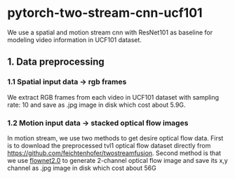 # pytorch-two-stream-cnn-ucf101
We use a spatial and motion stream cnn with ResNet101 as baseline for modeling video information in UCF101 dataset.

## 1. Data preprocessing
  ### 1.1 Spatial input data -> rgb frames
  We extract RGB frames from each video in UCF101 dataset with sampling rate: 10 and save as .jpg image in disk which cost about 5.9G.
  ### 1.2 Motion input data -> stacked optical flow images
  In motion stream, we use two methods to get desire optical flow data. First is to download the preprocessed tvl1 optical flow dataset directly from https://github.com/feichtenhofer/twostreamfusion. Second method is that we use [flownet2.0](https://github.com/lmb-freiburg/flownet2-docker) to generate 2-channel optical flow image and save its x,y channel as .jpg image in disk which cost about 56G 
    
